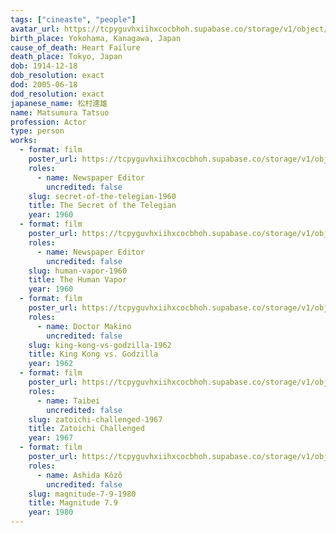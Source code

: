 ```yaml
---
tags: ["cineaste", "people"]
avatar_url: https://tcpyguvhxiihxcocbhoh.supabase.co/storage/v1/object/public/godzilla-cineaste-public/content/people/matsumura-tatsuo/matsumura-tatsuo.jpg
birth_place: Yokohama, Kanagawa, Japan
cause_of_death: Heart Failure
death_place: Tokyo, Japan
dob: 1914-12-18
dob_resolution: exact
dod: 2005-06-18
dod_resolution: exact
japanese_name: 松村達雄
name: Matsumura Tatsuo
profession: Actor
type: person
works:
  - format: film
    poster_url: https://tcpyguvhxiihxcocbhoh.supabase.co/storage/v1/object/public/godzilla-cineaste-public/content/films/secret-of-the-telegian-1960/posters/secret-of-the-telegian-1960.jpg
    roles:
      - name: Newspaper Editor
        uncredited: false
    slug: secret-of-the-telegian-1960
    title: The Secret of the Telegian
    year: 1960
  - format: film
    poster_url: https://tcpyguvhxiihxcocbhoh.supabase.co/storage/v1/object/public/godzilla-cineaste-public/content/films/human-vapor-1960/posters/human-vapor-1960.jpg
    roles:
      - name: Newspaper Editor
        uncredited: false
    slug: human-vapor-1960
    title: The Human Vapor
    year: 1960
  - format: film
    poster_url: https://tcpyguvhxiihxcocbhoh.supabase.co/storage/v1/object/public/godzilla-cineaste-public/content/films/king-kong-vs-godzilla-1962/posters/king-kong-vs-godzilla-1962.jpg
    roles:
      - name: Doctor Makino
        uncredited: false
    slug: king-kong-vs-godzilla-1962
    title: King Kong vs. Godzilla
    year: 1962
  - format: film
    poster_url: https://tcpyguvhxiihxcocbhoh.supabase.co/storage/v1/object/public/godzilla-cineaste-public/content/films/zatoichi-challenged-1967/posters/zatoichi-challenged-1967.jpg
    roles:
      - name: Taibei
        uncredited: false
    slug: zatoichi-challenged-1967
    title: Zatoichi Challenged
    year: 1967
  - format: film
    poster_url: https://tcpyguvhxiihxcocbhoh.supabase.co/storage/v1/object/public/godzilla-cineaste-public/content/films/magnitude-7-9-1980/posters/earthquake-archipelago-1980.jpg
    roles:
      - name: Ashida Kôzô
        uncredited: false
    slug: magnitude-7-9-1980
    title: Magnitude 7.9
    year: 1980
---
```

